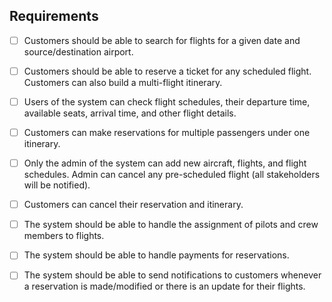 ## Requirements

- [ ] Customers should be able to search for flights for a given date and source/destination airport.

- [ ] Customers should be able to reserve a ticket for any scheduled flight. Customers can also build a multi-flight itinerary.

- [ ] Users of the system can check flight schedules, their departure time, available seats, arrival time, and other flight details.

- [ ] Customers can make reservations for multiple passengers under one itinerary.

- [ ] Only the admin of the system can add new aircraft, flights, and flight schedules. 
Admin can cancel any pre-scheduled flight (all stakeholders will be notified).

- [ ] Customers can cancel their reservation and itinerary.

- [ ] The system should be able to handle the assignment of pilots and crew members to flights.

- [ ] The system should be able to handle payments for reservations.

- [ ] The system should be able to send notifications to customers whenever a reservation is made/modified or there is an update for their flights.
